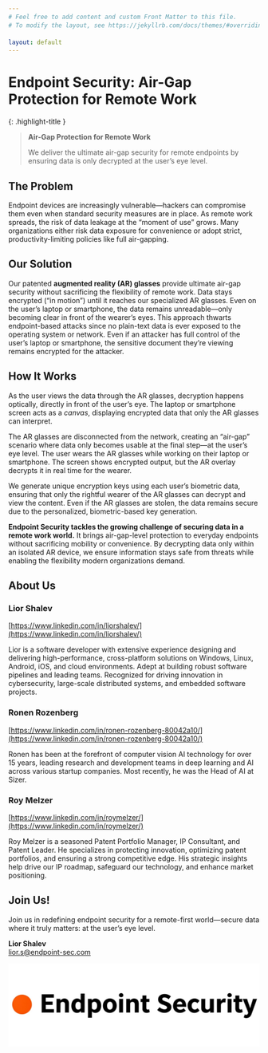 ```yaml
---
# Feel free to add content and custom Front Matter to this file.
# To modify the layout, see https://jekyllrb.com/docs/themes/#overriding-theme-defaults

layout: default
---
```


# Endpoint Security: Air-Gap Protection for Remote Work

{: .highlight-title }

> **Air-Gap Protection for Remote Work**
>
> We deliver the ultimate air-gap security for remote endpoints by ensuring data is only decrypted at the user’s eye level.

## The Problem

Endpoint devices are increasingly vulnerable—hackers can compromise them even when standard security measures are in place. As remote work spreads, the risk of data leakage at the “moment of use” grows. Many organizations either risk data exposure for convenience or adopt strict, productivity-limiting policies like full air-gapping.

## Our Solution

Our patented **augmented reality (AR) glasses** provide ultimate air-gap security without sacrificing the flexibility of remote work. Data stays encrypted (“in motion”) until it reaches our specialized AR glasses. Even on the user’s laptop or smartphone, the data remains unreadable—only becoming clear in front of the wearer’s eyes. This approach thwarts endpoint-based attacks since no plain-text data is ever exposed to the operating system or network. Even if an attacker has full control of the user’s laptop or smartphone, the sensitive document they’re viewing remains encrypted for the attacker.

## How It Works

As the user views the data through the AR glasses, decryption happens optically, directly in front of the user’s eye. The laptop or smartphone screen acts as a _canvas_, displaying encrypted data that only the AR glasses can interpret.

The AR glasses are disconnected from the network, creating an “air-gap” scenario where data only becomes usable at the final step—at the user’s eye level. The user wears the AR glasses while working on their laptop or smartphone. The screen shows encrypted output, but the AR overlay decrypts it in real time for the wearer.

We generate unique encryption keys using each user’s biometric data, ensuring that only the rightful wearer of the AR glasses can decrypt and view the content. Even if the AR glasses are stolen, the data remains secure due to the personalized, biometric-based key generation.

**Endpoint Security tackles the growing challenge of securing data in a remote work world.** It brings air-gap-level protection to everyday endpoints without sacrificing mobility or convenience. By decrypting data only within an isolated AR device, we ensure information stays safe from threats while enabling the flexibility modern organizations demand.

## About Us

### Lior Shalev

[https://www.linkedin.com/in/liorshalev/](https://www.linkedin.com/in/liorshalev/)

Lior is a software developer with extensive experience designing and delivering high-performance, cross-platform solutions on Windows, Linux, Android, iOS, and cloud environments. Adept at building robust software pipelines and leading teams. Recognized for driving innovation in cybersecurity, large-scale distributed systems, and embedded software projects.

### Ronen Rozenberg

[https://www.linkedin.com/in/ronen-rozenberg-80042a10/](https://www.linkedin.com/in/ronen-rozenberg-80042a10/)

Ronen has been at the forefront of computer vision AI technology for over 15 years, leading research and development teams in deep learning and AI across various startup companies. Most recently, he was the Head of AI at Sizer.

### Roy Melzer

[https://www.linkedin.com/in/roymelzer/](https://www.linkedin.com/in/roymelzer/)

Roy Melzer is a seasoned Patent Portfolio Manager, IP Consultant, and Patent Leader. He specializes in protecting innovation, optimizing patent portfolios, and ensuring a strong competitive edge. His strategic insights help drive our IP roadmap, safeguard our technology, and enhance market positioning.

## Join Us!

Join us in redefining endpoint security for a remote-first world—secure data where it truly matters: at the user’s eye level.

**Lior Shalev** \
[lior.s@endpoint-sec.com](mailto:lior.s@endpoint-sec.com)

![logo](assets/logo.png)

